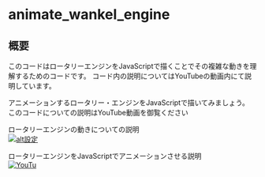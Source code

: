 # animate_wankel_engine

## 概要
このコードはロータリーエンジンをJavaScriptで描くことでその複雑な動きを理解するためのコードです。
コード内の説明についてはYouTubeの動画内にて説明しています。

アニメーションするロータリー・エンジンをJavaScriptで描いてみましょう。  
このコードについての説明はYouTube動画を御覧ください

ロータリーエンジンの動きについての説明  
[![alt設定](https://img.youtube.com/vi/0jUz1MsSeNs/0.jpg)](https://www.youtube.com/watch?v=0jUz1MsSeNs)

ロータリーエンジンをJavaScriptでアニメーションさせる説明  
[![YouTu](https://img.youtube.com/vi/9A26b-e7arY/0.jpg)](https://www.youtube.com/watch?v=9A26b-e7arY)

